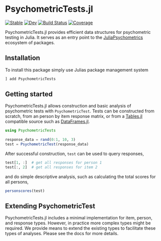 # PsychometricTests.jl

[![Stable](https://img.shields.io/badge/docs-stable-blue.svg)](https://p-gw.github.io/PsychometricTests.jl/stable/)
[![Dev](https://img.shields.io/badge/docs-dev-blue.svg)](https://p-gw.github.io/PsychometricTests.jl/dev/)
[![Build Status](https://github.com/p-gw/PsychometricTests.jl/actions/workflows/CI.yml/badge.svg?branch=main)](https://github.com/p-gw/PsychometricTests.jl/actions/workflows/CI.yml?query=branch%3Amain)
[![Coverage](https://codecov.io/gh/p-gw/PsychometricTests.jl/branch/main/graph/badge.svg)](https://codecov.io/gh/p-gw/PsychometricTests.jl)

PsychometricTests.jl provides efficient data structures for psychometric testing in Julia.
It serves as an entry point to the [JuliaPsychometrics](https://github.com/JuliaPsychometrics)
ecosystem of packages. 

## Installation
To install this package simply use Julias package management system

```julia
] add PsychometricTests
```

## Getting started
PsychometricTests.jl allows construction and basic analysis of psychometric tests with
`PsychometricTest`. Tests can be constructed from scratch, from an person by item response
matrix, or from a [Tables.jl](https://github.com/JuliaData/Tables.jl) compatible source such 
as [DataFrames.jl](https://github.com/JuliaData/DataFrames.jl).

```julia
using PsychometricTests
 
response_data = rand(0:1, 10, 3)
test = PsychometricTest(response_data)
```

After successful construction, `test` can be used to query responses,

```julia
test[1, :]  # get all responses for person 1
test[:, 2]  # get all responses for item 2
```

and do simple descriptive analysis, such as calculating the total scores for all persons,

```julia
personscores(test)
```

## Extending PsychometricTest
PsychometricTests.jl includes a minimal implementation for item, person, and response types.
However, in practice more complex types might be required. 
We provide means to extend the existing types to facilitate these types of analyses. 
Please see the docs for more details.
